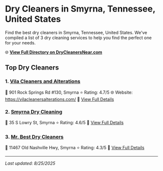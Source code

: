 # Dry Cleaners in Smyrna, Tennessee, United States

Find the best dry cleaners in Smyrna, Tennessee, United States. We've compiled a list of 3 dry cleaning services to help you find the perfect one for your needs.

🌐 **[View Full Directory on DryCleanersNear.com](https://drycleanersnear.com/city/US/Tennessee/Smyrna)**

## Top Dry Cleaners

### 1. [Vila Cleaners and Alterations](https://drycleanersnear.com/dryCleaner/6861efac6d1fa2e11f513834/vila-cleaners-and-alterations)
📍 901 Rock Springs Rd #130, Smyrna
⭐ Rating: 4.7/5
🌐 Website: https://vilacleanersalterations.com/
🔗 [View Full Details](https://drycleanersnear.com/dryCleaner/6861efac6d1fa2e11f513834/vila-cleaners-and-alterations)

### 2. [Smyrna Dry Cleaning](https://drycleanersnear.com/dryCleaner/6861efad6d1fa2e11f513c1d/smyrna-dry-cleaning)
📍 35 S Lowry St, Smyrna
⭐ Rating: 4.6/5
🔗 [View Full Details](https://drycleanersnear.com/dryCleaner/6861efad6d1fa2e11f513c1d/smyrna-dry-cleaning)

### 3. [Mr. Best Dry Cleaners](https://drycleanersnear.com/dryCleaner/6861efad6d1fa2e11f513c86/mr-best-dry-cleaners)
📍 11467 Old Nashville Hwy, Smyrna
⭐ Rating: 4.3/5
🔗 [View Full Details](https://drycleanersnear.com/dryCleaner/6861efad6d1fa2e11f513c86/mr-best-dry-cleaners)


---

*Last updated: 8/25/2025*
